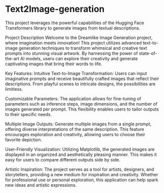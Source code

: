 # Text2Image-generation
This project leverages the powerful capabilities of the Hugging Face Transformers library to generate images from textual descriptions.

Project Description
Welcome to the Dreamlike Image Generation project, where imagination meets innovation! This project utilizes advanced text-to-image generation techniques to transform whimsical and creative text prompts into stunning visual artwork. By harnessing the power of state-of-the-art AI models, users can explore their creativity and generate captivating images that bring their words to life.

Key Features:
Intuitive Text-to-Image Transformation: Users can input imaginative prompts and receive beautifully crafted images that reflect their descriptions. From playful scenes to intricate designs, the possibilities are limitless.

Customizable Parameters: The application allows for fine-tuning of parameters such as inference steps, image dimensions, and the number of images generated per prompt. This flexibility enables users to tailor outputs to their specific needs.

Multiple Image Outputs: Generate multiple images from a single prompt, offering diverse interpretations of the same description. This feature encourages exploration and creativity, allowing users to choose their favorite depiction.

User-Friendly Visualization: Utilizing Matplotlib, the generated images are displayed in an organized and aesthetically pleasing manner. This makes it easy for users to compare different outputs side by side.

Artistic Inspiration: The project serves as a tool for artists, designers, and storytellers, providing a new medium for inspiration and creativity. Whether for professional use or personal exploration, this application can help spark new ideas and artistic expressions.
